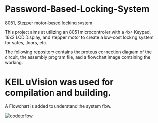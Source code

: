 # Password-Based-Locking-System
8051, Stepper motor-based locking system

This project aims at utilizing an 8051 microcontroller with a 4x4 Keypad, 16x2 LCD Display, and stepper motor to 
create a low-cost locking system for safes, doors, etc.

The following repository contains the proteus connection diagram of the circuit, the assembly program file, and a flowchart image containing the working.

# KEIL uVision was used for compilation and building.

A Flowchart is added to understand the system flow.

![codetoflow](https://github.com/Arsalan389/Password-Based-Locking-System/assets/97394831/a87f6221-39da-47ad-afd0-62d8d35e9eb0)
